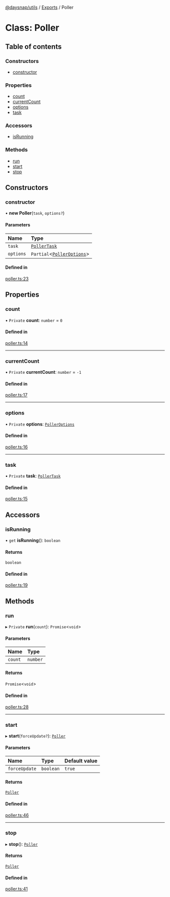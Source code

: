 [@daysnap/utils](../README.md) / [Exports](../modules.md) / Poller

# Class: Poller

## Table of contents

### Constructors

- [constructor](Poller.md#constructor)

### Properties

- [count](Poller.md#count)
- [currentCount](Poller.md#currentcount)
- [options](Poller.md#options)
- [task](Poller.md#task)

### Accessors

- [isRunning](Poller.md#isrunning)

### Methods

- [run](Poller.md#run)
- [start](Poller.md#start)
- [stop](Poller.md#stop)

## Constructors

### constructor

• **new Poller**(`task`, `options?`)

#### Parameters

| Name | Type |
| :------ | :------ |
| `task` | [`PollerTask`](../modules.md#pollertask) |
| `options` | `Partial`<[`PollerOptions`](../interfaces/PollerOptions.md)\> |

#### Defined in

[poller.ts:23](https://github.com/daysnap/utils/blob/bdaccfb/src/poller.ts#L23)

## Properties

### count

• `Private` **count**: `number` = `0`

#### Defined in

[poller.ts:14](https://github.com/daysnap/utils/blob/bdaccfb/src/poller.ts#L14)

___

### currentCount

• `Private` **currentCount**: `number` = `-1`

#### Defined in

[poller.ts:17](https://github.com/daysnap/utils/blob/bdaccfb/src/poller.ts#L17)

___

### options

• `Private` **options**: [`PollerOptions`](../interfaces/PollerOptions.md)

#### Defined in

[poller.ts:16](https://github.com/daysnap/utils/blob/bdaccfb/src/poller.ts#L16)

___

### task

• `Private` **task**: [`PollerTask`](../modules.md#pollertask)

#### Defined in

[poller.ts:15](https://github.com/daysnap/utils/blob/bdaccfb/src/poller.ts#L15)

## Accessors

### isRunning

• `get` **isRunning**(): `boolean`

#### Returns

`boolean`

#### Defined in

[poller.ts:19](https://github.com/daysnap/utils/blob/bdaccfb/src/poller.ts#L19)

## Methods

### run

▸ `Private` **run**(`count`): `Promise`<`void`\>

#### Parameters

| Name | Type |
| :------ | :------ |
| `count` | `number` |

#### Returns

`Promise`<`void`\>

#### Defined in

[poller.ts:28](https://github.com/daysnap/utils/blob/bdaccfb/src/poller.ts#L28)

___

### start

▸ **start**(`forceUpdate?`): [`Poller`](Poller.md)

#### Parameters

| Name | Type | Default value |
| :------ | :------ | :------ |
| `forceUpdate` | `boolean` | `true` |

#### Returns

[`Poller`](Poller.md)

#### Defined in

[poller.ts:46](https://github.com/daysnap/utils/blob/bdaccfb/src/poller.ts#L46)

___

### stop

▸ **stop**(): [`Poller`](Poller.md)

#### Returns

[`Poller`](Poller.md)

#### Defined in

[poller.ts:41](https://github.com/daysnap/utils/blob/bdaccfb/src/poller.ts#L41)
